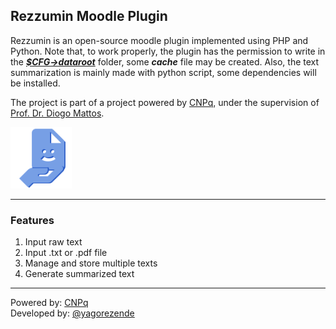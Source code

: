 ## Rezzumin Moodle Plugin
Rezzumin is an open-source moodle plugin implemented using PHP and Python.
Note that, to work properly, the plugin has the permission to write in the
[***$CFG->dataroot***](https://docs.moodle.org/400/en/Configuration_file)
folder, some ___cache___ file may be created. Also, the text
summarization is mainly made with python script, some dependencies
will be installed.

The project is part of a project powered by [CNPq](https://www.gov.br/cnpq/),
under the supervision of [Prof. Dr. Diogo Mattos](https://www.labgen.lid.uff.br/site/index.php/equipe/prof-diogo/).

<img src="pix/icon.png" alt="rezzumin plugin logo">

---
### Features
1. Input raw text
2. Input .txt or .pdf file
3. Manage and store multiple texts
4. Generate summarized text
---
Powered by: [CNPq](https://www.gov.br/cnpq/)
<br>
Developed by: [@yagorezende](https://twitter.com/codepython)
